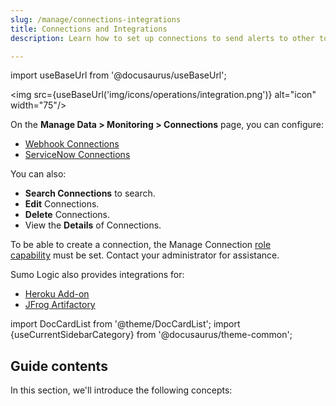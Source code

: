 ```yaml
---
slug: /manage/connections-integrations
title: Connections and Integrations
description: Learn how to set up connections to send alerts to other tools.

---
```


import useBaseUrl from '@docusaurus/useBaseUrl';

<img src={useBaseUrl('img/icons/operations/integration.png')} alt="icon" width="75"/>

On the **Manage Data \> Monitoring \> Connections** page, you can configure:

* [Webhook Connections](/docs/manage/connections-integrations/webhook-connections)
* [ServiceNow Connections](/docs/manage/connections-integrations/servicenow)

You can also:

* **Search Connections** to search. 
* **Edit** Connections. 
* **Delete** Connections. 
* View the **Details** of Connections. 

To be able to create a connection, the Manage Connection [role capability](../users-roles/roles/role-capabilities.md) must be set. Contact your administrator for assistance.

Sumo Logic also provides integrations for:

* [Heroku Add-on](heroku.md)
* [JFrog Artifactory](jfrog-artifactory.md)

import DocCardList from '@theme/DocCardList';
import {useCurrentSidebarCategory} from '@docusaurus/theme-common';

## Guide contents

In this section, we'll introduce the following concepts:

<DocCardList items={useCurrentSidebarCategory().items}/>
